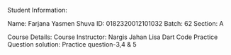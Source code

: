 Student Information:

Name: Farjana Yasmen Shuva 
ID: 0182320012101032
Batch: 62 
Section: A

Course Details: 
Course Instructor: Nargis Jahan Lisa 
Dart Code Practice Question solution:
Practice question-3,4 & 5

